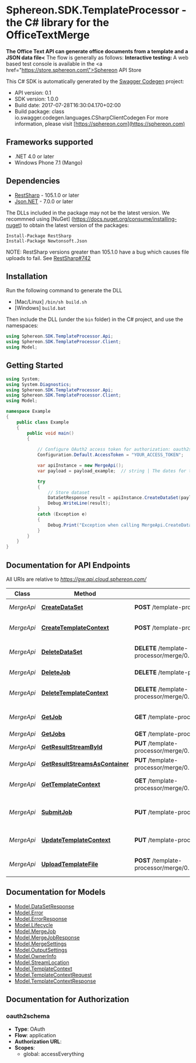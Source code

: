 # Sphereon.SDK.TemplateProcessor - the C# library for the OfficeTextMerge

<b>The Office Text API can generate office documents from a template and a JSON data file<</b>    The flow is generally as follows:      <b>Interactive testing: </b>A web based test console is available in the <a href=\"https://store.sphereon.com\">Sphereon API Store</a>

This C# SDK is automatically generated by the [Swagger Codegen](https://github.com/swagger-api/swagger-codegen) project:

- API version: 0.1
- SDK version: 1.0.0
- Build date: 2017-07-28T16:30:04.170+02:00
- Build package: class io.swagger.codegen.languages.CSharpClientCodegen
    For more information, please visit [https://sphereon.com](https://sphereon.com)

## Frameworks supported
- .NET 4.0 or later
- Windows Phone 7.1 (Mango)

## Dependencies
- [RestSharp](https://www.nuget.org/packages/RestSharp) - 105.1.0 or later
- [Json.NET](https://www.nuget.org/packages/Newtonsoft.Json/) - 7.0.0 or later

The DLLs included in the package may not be the latest version. We recommned using [NuGet] (https://docs.nuget.org/consume/installing-nuget) to obtain the latest version of the packages:
```
Install-Package RestSharp
Install-Package Newtonsoft.Json
```

NOTE: RestSharp versions greater than 105.1.0 have a bug which causes file uploads to fail. See [RestSharp#742](https://github.com/restsharp/RestSharp/issues/742)

## Installation
Run the following command to generate the DLL
- [Mac/Linux] `/bin/sh build.sh`
- [Windows] `build.bat`

Then include the DLL (under the `bin` folder) in the C# project, and use the namespaces:
```csharp
using Sphereon.SDK.TemplateProcessor.Api;
using Sphereon.SDK.TemplateProcessor.Client;
using Model;
```

## Getting Started

```csharp
using System;
using System.Diagnostics;
using Sphereon.SDK.TemplateProcessor.Api;
using Sphereon.SDK.TemplateProcessor.Client;
using Model;

namespace Example
{
    public class Example
    {
        public void main()
        {
            
            // Configure OAuth2 access token for authorization: oauth2schema
            Configuration.Default.AccessToken = "YOUR_ACCESS_TOKEN";

            var apiInstance = new MergeApi();
            var payload = payload_example;  // string | The dates for the merge [   {     \"Field1\": \"Field1 value\",     \"Field2\": \"Field2 value\",   },   {     \"Field1\": \"Field1 value\",     \"Field2\": \"Field2 value\",   } ]

            try
            {
                // Store dataset
                DataSetResponse result = apiInstance.CreateDataSet(payload);
                Debug.WriteLine(result);
            }
            catch (Exception e)
            {
                Debug.Print("Exception when calling MergeApi.CreateDataSet: " + e.Message );
            }
        }
    }
}
```

<a name="documentation-for-api-endpoints"></a>
## Documentation for API Endpoints

All URIs are relative to *https://gw.api.cloud.sphereon.com/*

Class | Method | HTTP request | Description
------------ | ------------- | ------------- | -------------
*MergeApi* | [**CreateDataSet**](docs/MergeApi.md#createdataset) | **POST** /template-processor/merge/0.1/datasets | Store dataset
*MergeApi* | [**CreateTemplateContext**](docs/MergeApi.md#createtemplatecontext) | **POST** /template-processor/merge/0.1/templates | Create template context
*MergeApi* | [**DeleteDataSet**](docs/MergeApi.md#deletedataset) | **DELETE** /template-processor/merge/0.1/datasets/{dataSetId} | Delete a stored data set
*MergeApi* | [**DeleteJob**](docs/MergeApi.md#deletejob) | **DELETE** /template-processor/merge/0.1/jobs/{jobId} | Delete a job manually
*MergeApi* | [**DeleteTemplateContext**](docs/MergeApi.md#deletetemplatecontext) | **DELETE** /template-processor/merge/0.1/templates/{templateId} | Delete template context
*MergeApi* | [**GetJob**](docs/MergeApi.md#getjob) | **GET** /template-processor/merge/0.1/jobs/{jobId} | Job definition and state
*MergeApi* | [**GetJobs**](docs/MergeApi.md#getjobs) | **GET** /template-processor/merge/0.1/jobs | Get all jobs
*MergeApi* | [**GetResultStreamById**](docs/MergeApi.md#getresultstreambyid) | **PUT** /template-processor/merge/0.1/jobs/{jobId}/result/file/{streamId} | Get the result file
*MergeApi* | [**GetResultStreamsAsContainer**](docs/MergeApi.md#getresultstreamsascontainer) | **PUT** /template-processor/merge/0.1/jobs/{jobId}/result/container | Get the result file
*MergeApi* | [**GetTemplateContext**](docs/MergeApi.md#gettemplatecontext) | **GET** /template-processor/merge/0.1/templates/{templateId} | Get template context
*MergeApi* | [**SubmitJob**](docs/MergeApi.md#submitjob) | **PUT** /template-processor/merge/0.1/jobs | Submit merge job for processing
*MergeApi* | [**UpdateTemplateContext**](docs/MergeApi.md#updatetemplatecontext) | **PUT** /template-processor/merge/0.1/templates | Update template context
*MergeApi* | [**UploadTemplateFile**](docs/MergeApi.md#uploadtemplatefile) | **POST** /template-processor/merge/0.1/templates/{templateId} | Upload template file


<a name="documentation-for-models"></a>
## Documentation for Models

 - [Model.DataSetResponse](docs/DataSetResponse.md)
 - [Model.Error](docs/Error.md)
 - [Model.ErrorResponse](docs/ErrorResponse.md)
 - [Model.Lifecycle](docs/Lifecycle.md)
 - [Model.MergeJob](docs/MergeJob.md)
 - [Model.MergeJobResponse](docs/MergeJobResponse.md)
 - [Model.MergeSettings](docs/MergeSettings.md)
 - [Model.OutputSettings](docs/OutputSettings.md)
 - [Model.OwnerInfo](docs/OwnerInfo.md)
 - [Model.StreamLocation](docs/StreamLocation.md)
 - [Model.TemplateContext](docs/TemplateContext.md)
 - [Model.TemplateContextRequest](docs/TemplateContextRequest.md)
 - [Model.TemplateContextResponse](docs/TemplateContextResponse.md)


## Documentation for Authorization

### oauth2schema

- **Type**: OAuth
- **Flow**: application
- **Authorization URL**: 
- **Scopes**: 
  - global: accessEverything

